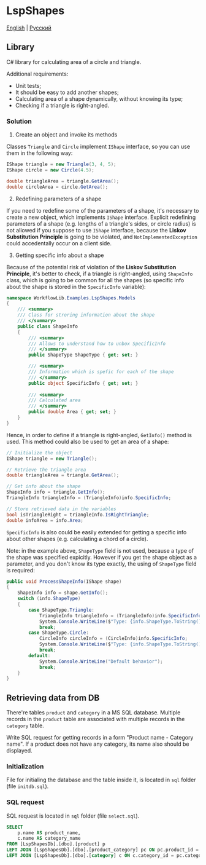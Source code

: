 # LspShapes

[English](README.md) | [Русский](README.ru.md)

## Library 

C# library for calculating area of a circle and triangle. 

Additional requirements: 

- Unit tests; 
- It should be easy to add another shapes; 
- Calculating area of a shape dynamically, without knowing its type; 
- Checking if a triangle is right-angled. 

### Solution 

1. Create an object and invoke its methods

Classes `Triangle` and `Circle` implement `IShape` interface, so you can use them in the following way: 

```C#
IShape triangle = new Triangle(3, 4, 5); 
IShape circle = new Circle(4.5); 

double triangleArea = triangle.GetArea(); 
double circleArea = circle.GetArea(); 
```

2. Redefining parameters of a shape 

If you need to redefine some of the parameters of a shape, it's necessary to create a new object, which implements `IShape` interface. 
Explicit redefining parameters of a shape (e.g. lengths of a triangle's sides, or circle radius) is not allowed if you suppose to use `IShape` interface, because the **Liskov Substitution Principle** is going to be violated, and `NotImplementedException` could accedentally occur on a client side. 

3. Getting specific info about a shape 

Because of the potential risk of violation of the **Liskov Substitution Principle**, it's better to check, if a triangle is right-angled, using `ShapeInfo` class, which is going to be common for all the shapes (so specific info about the shape is stored in the `SpecificInfo` variable):

```C#
namespace WorkflowLib.Examples.LspShapes.Models
{
    /// <summary>
    /// Class for stroring information about the shape 
    /// </summary>
    public class ShapeInfo
    {
        /// <summary>
        /// Allows to understand how to unbox SpecificInfo
        /// </summary>
        public ShapeType ShapeType { get; set; }

        /// <summary>
        /// Information which is spefic for each of the shape 
        /// </summary>
        public object SpecificInfo { get; set; }
        
        /// <summary>
        /// Calculated area 
        /// </summary>
        public double Area { get; set; }
    }
}
```

Hence, in order to define if a triangle is right-angled, `GetInfo()` method is used. 
This method could also be used to get an area of a shape: 

```C#
// Initialize the object 
IShape triangle = new Triangle(); 

// Retrieve the triangle area
double triangleArea = triangle.GetArea();

// Get info about the shape 
ShapeInfo info = triangle.GetInfo(); 
TriangleInfo triangleInfo = (TriangleInfo)info.SpecificInfo; 

// Store retrieved data in the variables
bool isTriangleRight = triangleInfo.IsRightTriangle; 
double infoArea = info.Area; 
```

`SpecificInfo` is also could be easily extended for getting a specific info about other shapes (e.g. calculating a chord of a circle). 

Note: in the example above, `ShapeType` field is not used, because a type of the shape was specified expicitly. 
However if you get the shape object as a parameter, and you don't know its type exactly, the using of `ShapeType` field is required:

```C#
public void ProcessShapeInfo(IShape shape)
{
    ShapeInfo info = shape.GetInfo();
    switch (info.ShapeType)
    {
        case ShapeType.Triangle: 
            TriangleInfo triangleInfo = (TriangleInfo)info.SpecificInfo; 
            System.Console.WriteLine($"Type: {info.ShapeType.ToString()}, A: {triangleInfo.A}, B: {triangleInfo.B}, C: {triangleInfo.C}"); 
            break; 
        case ShapeType.Circle: 
            CircleInfo circleInfo = (CircleInfo)info.SpecificInfo; 
            System.Console.WriteLine($"Type: {info.ShapeType.ToString()}, Radius: {circleInfo.Radius}"); 
            break; 
        default: 
            System.Console.WriteLine("Default behavior"); 
            break; 
    }
}
```

## Retrieving data from DB 

There're tables `product` and `category` in a MS SQL database. 
Multiple records in the `product` table are associated with multiple records in the `category` table. 

Write SQL request for getting records in a form "Product name - Category name". 
If a product does not have any category, its name also should be displayed. 

### Initialization 

File for initialing the database and the table inside it, is located in `sql` folder (file `initdb.sql`). 

### SQL request 

SQL request is located in `sql` folder (file `select.sql`). 

```SQL
SELECT 
    p.name AS product_name, 
    c.name AS category_name
FROM [LspShapesDb].[dbo].[product] p 
LEFT JOIN [LspShapesDb].[dbo].[product_category] pc ON pc.product_id = p.product_id 
LEFT JOIN [LspShapesDb].[dbo].[category] c ON c.category_id = pc.category_id
```
